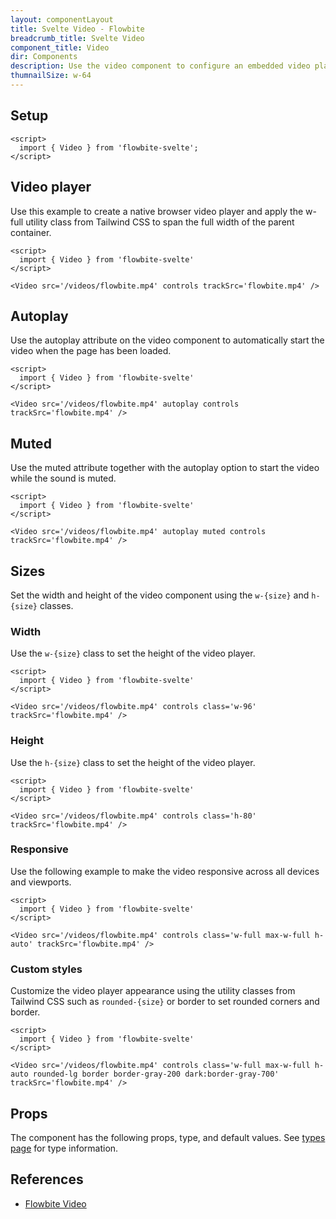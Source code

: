 ```yaml
---
layout: componentLayout
title: Svelte Video - Flowbite
breadcrumb_title: Svelte Video
component_title: Video
dir: Components
description: Use the video component to configure an embedded video player using native HTML 5 functionality based on the utility classes from Tailwind CSS
thumnailSize: w-64
---
```


<script>
  import { TableProp, TableDefaultRow, } from '../../utils'
  import { Heading, P, A } from '$lib'
  import { props as items } from '../../props/Video.json'
</script>

## Setup

```svelte example hideOutput
<script>
  import { Video } from 'flowbite-svelte';
</script>
```

## Video player

Use this example to create a native browser video player and apply the w-full utility class from Tailwind CSS to span the full width of the parent container.

```svelte example hideScript
<script>
  import { Video } from 'flowbite-svelte'
</script>

<Video src='/videos/flowbite.mp4' controls trackSrc='flowbite.mp4' />
```

## Autoplay

Use the autoplay attribute on the video component to automatically start the video when the page has been loaded.

```svelte example hideScript
<script>
  import { Video } from 'flowbite-svelte'
</script>

<Video src='/videos/flowbite.mp4' autoplay controls trackSrc='flowbite.mp4' />
```

## Muted

Use the muted attribute together with the autoplay option to start the video while the sound is muted.

```svelte example hideScript
<script>
  import { Video } from 'flowbite-svelte'
</script>

<Video src='/videos/flowbite.mp4' autoplay muted controls trackSrc='flowbite.mp4' />
```

## Sizes

Set the width and height of the video component using the `w-{size}` and `h-{size}` classes.

### Width

Use the `w-{size}` class to set the height of the video player.

```svelte example hideScript
<script>
  import { Video } from 'flowbite-svelte'
</script>

<Video src='/videos/flowbite.mp4' controls class='w-96' trackSrc='flowbite.mp4' />
```

### Height

Use the `h-{size}` class to set the height of the video player.

```svelte example hideScript
<script>
  import { Video } from 'flowbite-svelte'
</script>

<Video src='/videos/flowbite.mp4' controls class='h-80' trackSrc='flowbite.mp4' />
```

### Responsive

Use the following example to make the video responsive across all devices and viewports.

```svelte example hideScript
<script>
  import { Video } from 'flowbite-svelte'
</script>

<Video src='/videos/flowbite.mp4' controls class='w-full max-w-full h-auto' trackSrc='flowbite.mp4' />
```

### Custom styles

Customize the video player appearance using the utility classes from Tailwind CSS such as `rounded-{size}` or border to set rounded corners and border.

```svelte example hideScript
<script>
  import { Video } from 'flowbite-svelte'
</script>

<Video src='/videos/flowbite.mp4' controls class='w-full max-w-full h-auto rounded-lg border border-gray-200 dark:border-gray-700' trackSrc='flowbite.mp4' />
```

## Props

The component has the following props, type, and default values. See [types page](/docs/pages/typescript) for type information.

<TableProp>
  <TableDefaultRow {items} rowState='hover' />
</TableProp>

## References

- [Flowbite Video](https://flowbite.com/docs/components/video/)
